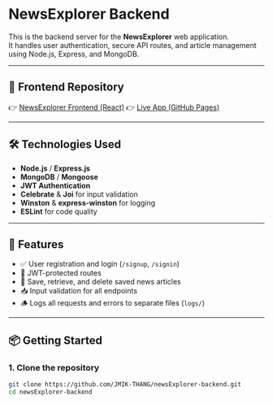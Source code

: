 # NewsExplorer Backend

This is the backend server for the **NewsExplorer** web application.  
It handles user authentication, secure API routes, and article management using Node.js, Express, and MongoDB.

---

## 🔗 Frontend Repository

👉 [NewsExplorer Frontend (React)](https://github.com/JMIK-THANG/newsExplorer-react)
👉 [Live App (GitHub Pages)](https://jmik-thang.github.io/newsExplorer-react/)  


---

## 🛠 Technologies Used

- **Node.js** / **Express.js**
- **MongoDB** / **Mongoose**
- **JWT Authentication**
- **Celebrate** & **Joi** for input validation
- **Winston** & **express-winston** for logging
- **ESLint** for code quality

---

## 🚀 Features

- ✅ User registration and login (`/signup`, `/signin`)
- 🔐 JWT-protected routes
- 🧾 Save, retrieve, and delete saved news articles
- 📥 Input validation for all endpoints
- 🪵 Logs all requests and errors to separate files (`logs/`)

---

## 📦 Getting Started

### 1. Clone the repository

```bash
git clone https://github.com/JMIK-THANG/newsExplorer-backend.git
cd newsExplorer-backend
